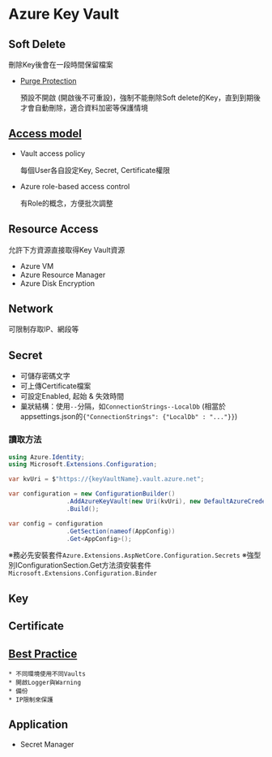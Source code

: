 # Azure Key Vault

## Soft Delete

刪除Key後會在一段時間保留檔案

* [Purge Protection](https://learn.microsoft.com/zh-tw/azure/key-vault/general/soft-delete-overview?WT.mc_id=Portal-Microsoft_Azure_KeyVault#permitted-purge)

    預設不開啟 (開啟後不可重設)，強制不能刪除Soft delete的Key，直到到期後才會自動刪除，適合資料加密等保護情境

## [Access model](https://learn.microsoft.com/en-us/azure/key-vault/general/security-features?WT.mc_id=Portal-Microsoft_Azure_KeyVault#access-model-overview)


* Vault access policy
  
    每個User各自設定Key, Secret, Certificate權限

* Azure role-based access control

  有Role的概念，方便批次調整

## Resource Access

允許下方資源直接取得Key Vault資源

* Azure VM
* Azure Resource Manager
* Azure Disk Encryption

## Network

可限制存取IP、網段等

## Secret

* 可儲存密碼文字
* 可上傳Certificate檔案
* 可設定Enabled, 起始 & 失效時間
* 巢狀結構：使用`--`分隔，如`ConnectionStrings--LocalDb` (相當於appsettings.json的`{"ConnectionStrings": {"LocalDb" : "..."}}`)

### 讀取方法

```C#
using Azure.Identity;
using Microsoft.Extensions.Configuration;

var kvUri = $"https://{keyVaultName}.vault.azure.net";

var configuration = new ConfigurationBuilder()
                .AddAzureKeyVault(new Uri(kvUri), new DefaultAzureCredential())
                .Build();

var config = configuration
                .GetSection(nameof(AppConfig))
                .Get<AppConfig>();
```

※務必先安裝套件`Azure.Extensions.AspNetCore.Configuration.Secrets`
※強型別IConfigurationSection.Get方法須安裝套件`Microsoft.Extensions.Configuration.Binder`

## Key

## Certificate

## [Best Practice](https://learn.microsoft.com/en-us/azure/key-vault/general/best-practices)

    * 不同環境使用不同Vaults
    * 開啟Logger與Warning
    * 備份
    * IP限制來保護


## Application

* Secret Manager

